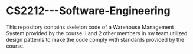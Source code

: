 # CS2212---Software-Engineering
This repository contains skeleton code of a Warehouse Management System provided by the course. I and 2 other members in my team utilized design patterns to make the code comply with standards provided by the course.
